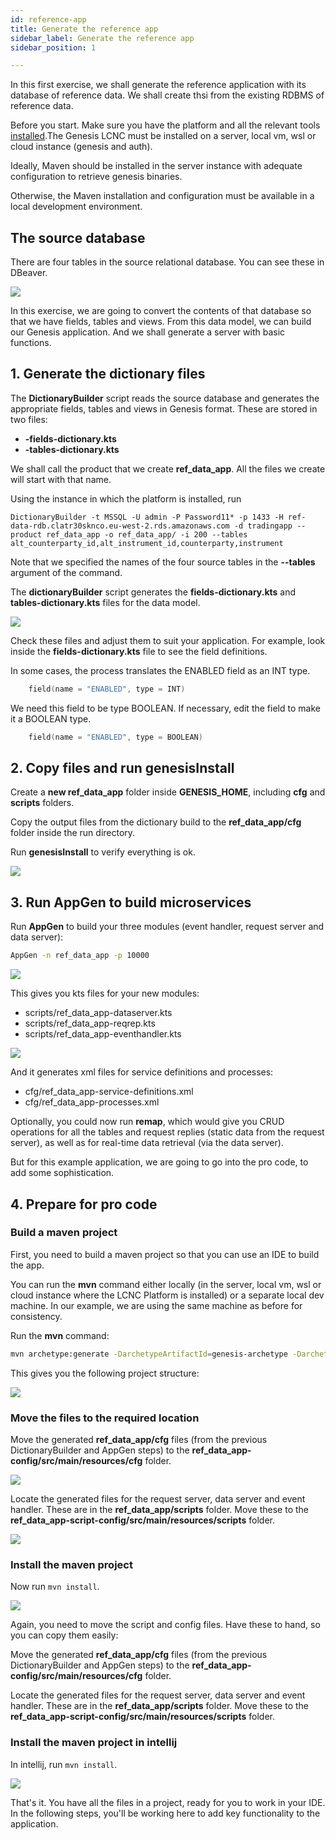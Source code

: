 ```yaml
---
id: reference-app
title: Generate the reference app
sidebar_label: Generate the reference app
sidebar_position: 1

---
```

In this first exercise, we shall generate the reference application with its database of reference data. We shall create thsi from the existing RDBMS of reference data.

Before you start. Make sure you have the platform and all the relevant tools [installed](/getting-started/get-ready-to-develop/install/).The Genesis LCNC must be installed on a server, local vm, wsl or cloud instance (genesis and auth).

Ideally, Maven should be installed in the server instance with adequate configuration to retrieve genesis binaries.

Otherwise, the Maven installation and configuration must be available in a local development environment.

## The source database

There are four tables in the source relational database. You can see these in DBeaver.

![](/img/dbeaver-screenshot.png)

In this exercise, we are going to convert the contents of that database so that we have fields, tables and views. From this data model, we can build our Genesis application. And we shall generate a server with basic functions.

## 1. Generate the dictionary files

The **DictionaryBuilder** script reads the source database and generates the appropriate fields, tables and views in Genesis format. These are stored in two files:

* **-fields-dictionary.kts**
* **-tables-dictionary.kts**

We shall call the product that we create **ref_data_app**. All the files we create will start with that name.

Using the instance in which the platform is installed, run

`DictionaryBuilder -t MSSQL -U admin -P Password11* -p 1433 -H ref-data-rdb.clatr30sknco.eu-west-2.rds.amazonaws.com -d tradingapp --product ref_data_app -o ref_data_app/ -i 200 --tables alt_counterparty_id,alt_instrument_id,counterparty,instrument`

Note that we specified the names of the four source tables in the **--tables** argument of the command.

The **dictionaryBuilder** script generates the **fields-dictionary.kts** and **tables-dictionary.kts** files for the data model.

![](/img/dictionary-builder-screenshot.png)

Check these files and adjust them to suit your application. For example, look inside the **fields-dictionary.kts** file to see the field definitions.

In some cases, the process translates the ENABLED field as an INT type.
```kotlin
    field(name = "ENABLED", type = INT)
```
We need this field to be type BOOLEAN. If necessary, edit the field to make it a BOOLEAN type.
```kotlin
    field(name = "ENABLED", type = BOOLEAN)
```
## 2. Copy files and run genesisInstall

Create a **new ref_data_app** folder inside **GENESIS_HOME**, including **cfg** and **scripts** folders.

Copy the output files from the dictionary build to the **ref_data_app/cfg** folder inside the run directory.

Run **genesisInstall** to verify everything is ok.

![](/img/genesisinstall.png)

## 3. Run AppGen to build microservices

Run **AppGen** to build your three modules (event handler, request server and data server):

```bash
AppGen -n ref_data_app -p 10000
```

![](/img/appgen.png)

This gives you kts files for your new modules:

* scripts/ref_data_app-dataserver.kts
* scripts/ref_data_app-reqrep.kts
* scripts/ref_data_app-eventhandler.kts

![](/img/appgen.png)

And it generates xml files for service definitions and processes:

* cfg/ref_data_app-service-definitions.xml
* cfg/ref_data_app-processes.xml

Optionally, you could now run **remap**, which would give you CRUD operations for all the tables and request replies (static data from the request server), as well as for real-time data retrieval (via the data server).

But for this example application, we are going to go into the pro code, to add some sophistication.

## 4. Prepare for pro code

### Build a maven project

First, you need to build a maven project so that you can use an IDE to build the app.

You can run the **mvn** command either locally (in the server, local vm, wsl or cloud instance where the LCNC Platform is installed) or a separate local dev machine. In our example, we are using the same machine as before for consistency.

Run the **mvn** command:

```bash
mvn archetype:generate -DarchetypeArtifactId=genesis-archetype -DarchetypeGroupId=global.genesis -DgroupId=global.genesis -Dversion=1.0.0-SNAPSHOT -DarchetypeVersion=5.5.0 -DartifactId=ref_data_app -B
```

This gives you the following project structure:

![](/img/maven-archetype-result.png)

### Move the files to the required location

Move the generated **ref_data_app/cfg** files (from the previous DictionaryBuilder and AppGen steps) to the **ref_data_app-config/src/main/resources/cfg** folder.

![](/img/copy-generated-script-files-inside-ref_data_app-script-config.png)

Locate the generated files for the request server, data server and event handler. These are in the  **ref_data_app/scripts** folder. Move these to the **ref_data_app-script-config/src/main/resources/scripts** folder.

![](/img/copy-generated-script-files-inside-ref_data_app-script-config.png)

### Install the maven project

Now run `mvn install`.

![](/img/build-maven-project-using-mvn-install.png)

Again, you need to move the script and config files. Have these to hand, so you can copy them easily:

Move the generated **ref_data_app/cfg** files (from the previous DictionaryBuilder and AppGen steps) to the **ref_data_app-config/src/main/resources/cfg** folder.

Locate the generated files for the request server, data server and event handler. These are in the  **ref_data_app/scripts** folder. Move these to the **ref_data_app-script-config/src/main/resources/scripts** folder.

### Install the maven project in intellij

In intellij, run `mvn install`.

![](/img/run-maven-install-in-intellij.png)

That's it. You have all the files in a project, ready for you to work in your IDE. In the following steps, you'll be working here to add key functionality to the application.